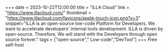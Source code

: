 +++
date = 2023-10-22T12:00:00
title = "ILLA Cloud"
link = "https://www.illacloud.com/"
thumbnail = "https://www.illacloud.com/favicons/apple-touch-icon.png?v=3"
snippet="ILLA is an open-source low-code Platform for Developers. We want to accelerate developers' internal tools development. ILLA is driven by open-source. Therefore, We will stand with the Developers through open source forever."
tags = ["open-source"," Low-code","DevTool"]
+++
Free self-host
